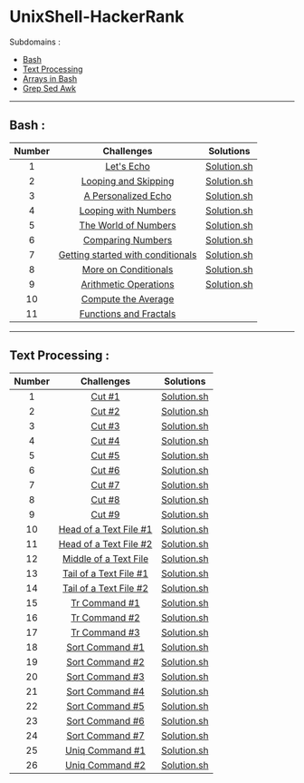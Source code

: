 # UnixShell-HackerRank

Subdomains :
- [Bash](https://www.hackerrank.com/domains/shell?filters%5Bsubdomains%5D%5B%5D=bash)
- [Text Processing](https://www.hackerrank.com/domains/shell?filters%5Bsubdomains%5D%5B%5D=textpro)
- [Arrays in Bash](https://www.hackerrank.com/domains/shell?filters%5Bsubdomains%5D%5B%5D=arrays-in-bash)
- [Grep Sed Awk](https://www.hackerrank.com/domains/shell?filters%5Bsubdomains%5D%5B%5D=grep-sed-awk)

---

## Bash :
| Number |                                                                       Challenges                                                                        |                       Solutions                       |
| :----: | :-----------------------------------------------------------------------------------------------------------------------------------------------------: | :---------------------------------------------------: |
|   1    |                         [Let's Echo](https://www.hackerrank.com/challenges/bash-tutorials-lets-echo/problem?isFullScreen=true)                          |          [Solution.sh](./Bash/lets_echo.sh)           |
|   2    |              [Looping and Skipping](https://www.hackerrank.com/challenges/bash-tutorials---looping-and-skipping/problem?isFullScreen=true)              |     [Solution.sh](./Bash/looping_and_skipping.sh)     |
|   3    |               [A Personalized Echo](https://www.hackerrank.com/challenges/bash-tutorials---a-personalized-echo/problem?isFullScreen=true)               |      [Solution.sh](./Bash/personalized_echo.sh)       |
|   4    |              [Looping with Numbers](https://www.hackerrank.com/challenges/bash-tutorials---looping-with-numbers/problem?isFullScreen=true)              |     [Solution.sh](./Bash/looping_with_numbers.sh)     |
|   5    |              [The World of Numbers](https://www.hackerrank.com/challenges/bash-tutorials---the-world-of-numbers/problem?isFullScreen=true)              |       [Solution.sh](./Bash/world_of_numbers.sh)       |
|   6    |                 [Comparing Numbers](https://www.hackerrank.com/challenges/bash-tutorials---comparing-numbers/problem?isFullScreen=true)                 |      [Solution.sh](./Bash/comparing_numbers.sh)       |
|   7    | [Getting started with conditionals](https://www.hackerrank.com/challenges/bash-tutorials---getting-started-with-conditionals/problem?isFullScreen=true) | [Solution.sh](./Bash/getting_started_conditionals.sh) |
|   8    |              [More on Conditionals](https://www.hackerrank.com/challenges/bash-tutorials---more-on-conditionals/problem?isFullScreen=true)              |     [Solution.sh](./Bash/more_on_conditionals.sh)     |
|   9    |             [Arithmetic Operations](https://www.hackerrank.com/challenges/bash-tutorials---arithmetic-operations/problem?isFullScreen=true)             |    [Solution.sh](./Bash/operation_arithmetique.sh)    |
|   10   |               [Compute the Average](https://www.hackerrank.com/challenges/bash-tutorials---compute-the-average/problem?isFullScreen=true)               |                         []()                          |
|   11   |                       [Functions and Fractals](https://www.hackerrank.com/challenges/fractal-trees-all/problem?isFullScreen=true)                       |                         []()                          |

---

## Text Processing :
| Number |                                                                  Challenges                                                                   |                        Solutions                        |
| :----: | :-------------------------------------------------------------------------------------------------------------------------------------------: | :-----------------------------------------------------: |
|   1    |                        [Cut #1](https://www.hackerrank.com/challenges/text-processing-cut-1/problem?isFullScreen=true)                        |        [Solution.sh](./Text_processing/cut1.sh)         |
|   2    |                        [Cut #2](https://www.hackerrank.com/challenges/text-processing-cut-2/problem?isFullScreen=true)                        |        [Solution.sh](./Text_processing/cut2.sh)         |
|   3    |                        [Cut #3](https://www.hackerrank.com/challenges/text-processing-cut-3/problem?isFullScreen=true)                        |        [Solution.sh](./Text_processing/cut3.sh)         |
|   4    |                        [Cut #4](https://www.hackerrank.com/challenges/text-processing-cut-4/problem?isFullScreen=true)                        |        [Solution.sh](./Text_processing/cut4.sh)         |
|   5    |                        [Cut #5](https://www.hackerrank.com/challenges/text-processing-cut-5/problem?isFullScreen=true)                        |        [Solution.sh](./Text_processing/cut5.sh)         |
|   6    |                        [Cut #6](https://www.hackerrank.com/challenges/text-processing-cut-6/problem?isFullScreen=true)                        |        [Solution.sh](./Text_processing/cut6.sh)         |
|   7    |                        [Cut #7](https://www.hackerrank.com/challenges/text-processing-cut-7/problem?isFullScreen=true)                        |        [Solution.sh](./Text_processing/cut7.sh)         |
|   8    |                        [Cut #8](https://www.hackerrank.com/challenges/text-processing-cut-8/problem?isFullScreen=true)                        |        [Solution.sh](./Text_processing/cut8.sh)         |
|   9    |                        [Cut #9](https://www.hackerrank.com/challenges/text-processing-cut-9/problem?isFullScreen=true)                        |        [Solution.sh](./Text_processing/cut9.sh)         |
|   10   |               [Head of a Text File #1](https://www.hackerrank.com/challenges/text-processing-head-1/problem?isFullScreen=true)                |  [Solution.sh](./Text_processing/head_text_files1.sh)   |
|   11   |               [Head of a Text File #2](https://www.hackerrank.com/challenges/text-processing-head-2/problem?isFullScreen=true)                |  [Solution.sh](./Text_processing/head_text_files2.sh)   |
|   12   | [Middle of a Text File](https://www.hackerrank.com/challenges/text-processing-in-linux---the-middle-of-a-text-file/problem?isFullScreen=true) |  [Solution.sh](./Text_processing/middle_text_file.sh)   |
|   13   |               [Tail of a Text File #1](https://www.hackerrank.com/challenges/text-processing-tail-1/problem?isFullScreen=true)                | [Solution.sh](./Text_processing/tail_of_text_file_1.sh) |
|   14   |               [Tail of a Text File #2](https://www.hackerrank.com/challenges/text-processing-tail-2/problem?isFullScreen=true)                | [Solution.sh](./Text_processing/tail_of_text_file_2.sh) |
|   15   |                     [Tr Command #1](https://www.hackerrank.com/challenges/text-processing-tr-1/problem?isFullScreen=true)                     |        [Solution.sh](./Text_processing/tr_1.sh)         |
|   16   |                     [Tr Command #2](https://www.hackerrank.com/challenges/text-processing-tr-2/problem?isFullScreen=true)                     |        [Solution.sh](./Text_processing/tr_2.sh)         |
|   17   |                     [Tr Command #3](https://www.hackerrank.com/challenges/text-processing-tr-3/problem?isFullScreen=true)                     |        [Solution.sh](./Text_processing/tr_3.sh)         |
|   18   |                   [Sort Command #1](https://www.hackerrank.com/challenges/text-processing-sort-1/problem?isFullScreen=true)                   |       [Solution.sh](./Text_processing/sort_1.sh)        |
|   19   |                   [Sort Command #2](https://www.hackerrank.com/challenges/text-processing-sort-2/problem?isFullScreen=true)                   |       [Solution.sh](./Text_processing/sort_2.sh)        |
|   20   |                   [Sort Command #3](https://www.hackerrank.com/challenges/text-processing-sort-3/problem?isFullScreen=true)                   |       [Solution.sh](./Text_processing/sort_3.sh)        |
|   21   |                   [Sort Command #4](https://www.hackerrank.com/challenges/text-processing-sort-4/problem?isFullScreen=true)                   |       [Solution.sh](./Text_processing/sort_4.sh)        |
|   22   |                   [Sort Command #5](https://www.hackerrank.com/challenges/text-processing-sort-5/problem?isFullScreen=true)                   |       [Solution.sh](./Text_processing/sort_5.sh)        |
|   23   |                   [Sort Command #6](https://www.hackerrank.com/challenges/text-processing-sort-6/problem?isFullScreen=true)                   |       [Solution.sh](./Text_processing/sort_6.sh)        |
|   24   |                   [Sort Command #7](https://www.hackerrank.com/challenges/text-processing-sort-7/problem?isFullScreen=true)                   |       [Solution.sh](./Text_processing/sort_7.sh)        |
|   25   |        [Uniq Command #1](https://www.hackerrank.com/challenges/text-processing-in-linux-the-uniq-command-1/problem?isFullScreen=true)         |       [Solution.sh](./Text_processing/uniq_1.sh)        |
|   26   |        [Uniq Command #2](https://www.hackerrank.com/challenges/text-processing-in-linux-the-uniq-command-2/problem?isFullScreen=true)         |       [Solution.sh](./Text_processing/uniq_2.sh)        |


<!-- ---

## Arrays in Bash :
| Number | Challenges | Solutions |
| :----: | :--------: | :-------: |
|   1    |    []()    |   []()    | --> 